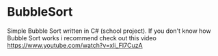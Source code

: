 # BubbleSort
Simple Bubble Sort written in C# (school project). 
If you don't know how Bubble Sort works i recommend check out this video https://www.youtube.com/watch?v=xli_FI7CuzA
